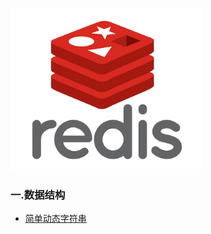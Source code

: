 <p align="center">

![redislogo](img/redislogo.png)
</p>

### 一.数据结构
- [简单动态字符串](datastructure/String.md)
